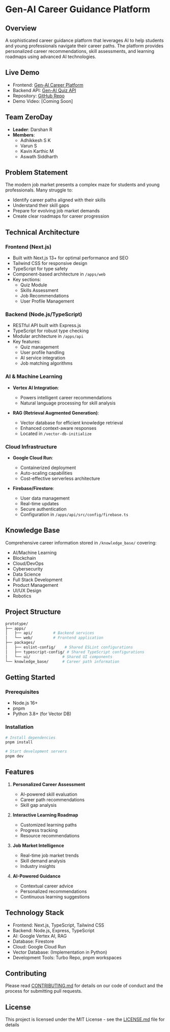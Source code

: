 # Gen-AI Career Guidance Platform

## Overview
A sophisticated career guidance platform that leverages AI to help students and young professionals navigate their career paths. The platform provides personalized career recommendations, skill assessments, and learning roadmaps using advanced AI technologies.

## Live Demo
- Frontend: [Gen-AI Career Platform](https://gen-ai-two-ochre.vercel.app/)
- Backend API: [Gen-AI Quiz API](https://genai-quiz-api-222073691466.us-central1.run.app)
- Repository: [GitHub Repo](https://github.com/Adhikkesh/GEN-AI)
- Demo Video: [Coming Soon]

## Team ZeroDay
- **Leader**: Darshan R
- **Members**:
  - Adhikkesh S K
  - Varun S
  - Kavin Karthic M
  - Aswath Siddharth

## Problem Statement
The modern job market presents a complex maze for students and young professionals. Many struggle to:
- Identify career paths aligned with their skills
- Understand their skill gaps
- Prepare for evolving job market demands
- Create clear roadmaps for career progression

## Technical Architecture

### Frontend (Next.js)
- Built with Next.js 13+ for optimal performance and SEO
- Tailwind CSS for responsive design
- TypeScript for type safety
- Component-based architecture in `/apps/web`
- Key sections:
  - Quiz Module
  - Skills Assessment
  - Job Recommendations
  - User Profile Management

### Backend (Node.js/TypeScript)
- RESTful API built with Express.js
- TypeScript for robust type checking
- Modular architecture in `/apps/api`
- Key features:
  - Quiz management
  - User profile handling
  - AI service integration
  - Job matching algorithms

### AI & Machine Learning
- **Vertex AI Integration**: 
  - Powers intelligent career recommendations
  - Natural language processing for skill analysis
  
- **RAG (Retrieval Augmented Generation)**:
  - Vector database for efficient knowledge retrieval
  - Enhanced context-aware responses
  - Located in `/vector-db-initialize`

### Cloud Infrastructure
- **Google Cloud Run**:
  - Containerized deployment
  - Auto-scaling capabilities
  - Cost-effective serverless architecture

- **Firebase/Firestore**:
  - User data management
  - Real-time updates
  - Secure authentication
  - Configuration in `/apps/api/src/config/firebase.ts`

## Knowledge Base
Comprehensive career information stored in `/knowledge_base/` covering:
- AI/Machine Learning
- Blockchain
- Cloud/DevOps
- Cybersecurity
- Data Science
- Full Stack Development
- Product Management
- UI/UX Design
- Robotics

## Project Structure
```bash
prototype/
├── apps/
│   ├── api/         # Backend services
│   └── web/         # Frontend application
├── packages/
│   ├── eslint-config/    # Shared ESLint configurations
│   ├── typescript-config/ # Shared TypeScript configurations
│   └── ui/              # Shared UI components
└── knowledge_base/      # Career path information
```

## Getting Started

### Prerequisites
- Node.js 16+
- pnpm
- Python 3.8+ (for Vector DB)

### Installation
```bash
# Install dependencies
pnpm install

# Start development servers
pnpm dev
```

## Features
1. **Personalized Career Assessment**
   - AI-powered skill evaluation
   - Career path recommendations
   - Skill gap analysis

2. **Interactive Learning Roadmap**
   - Customized learning paths
   - Progress tracking
   - Resource recommendations

3. **Job Market Intelligence**
   - Real-time job market trends
   - Skill demand analysis
   - Industry insights

4. **AI-Powered Guidance**
   - Contextual career advice
   - Personalized recommendations
   - Continuous learning suggestions

## Technology Stack
- Frontend: Next.js, TypeScript, Tailwind CSS
- Backend: Node.js, Express, TypeScript
- AI: Google Vertex AI, RAG
- Database: Firestore
- Cloud: Google Cloud Run
- Vector Database: (Implementation in Python)
- Development Tools: Turbo Repo, pnpm workspaces

## Contributing
Please read [CONTRIBUTING.md](CONTRIBUTING.md) for details on our code of conduct and the process for submitting pull requests.

## License
This project is licensed under the MIT License - see the [LICENSE.md](LICENSE.md) file for details